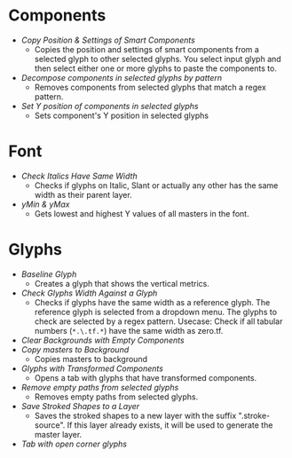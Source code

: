 
 # Components 
- *Copy Position & Settings of Smart Components*
  - Copies the position and settings of smart components from a selected glyph to other selected glyphs. You select input glyph and then select either one or more glyphs to paste the components to.
- *Decompose components in selected glyphs by pattern*
  - Removes components from selected glyphs that match a regex pattern.
- *Set Y position of components in selected glyphs*
  - Sets component's Y position in selected glyphs

 # Font 
- *Check Italics Have Same Width*
  - Checks if glyphs on Italic, Slant or actually any other has the same width as their parent layer.
- *yMin & yMax*
  - Gets lowest and highest Y values of all masters in the font.

 # Glyphs 
- *Baseline Glyph*
  - Creates a glyph that shows the vertical metrics.
- *Check Glyphs Width Against a Glyph*
  - Checks if glyphs have the same width as a reference glyph. The reference glyph is selected from a dropdown menu. The glyphs to check are selected by a regex pattern. Usecase: Check if all tabular numbers (`*.\.tf.*`) have the same width as zero.tf.
- *Clear Backgrounds with Empty Components*
- *Copy masters to Background*
  - Copies masters to background
- *Glyphs with Transformed Components*
  - Opens a tab with glyphs that have transformed components.
- *Remove empty paths from selected glyphs*
  - Removes empty paths from selected glyphs.
- *Save Stroked Shapes to a Layer*
  - Saves the stroked shapes to a new layer with the suffix ".stroke-source". If this layer already exists, it will be used to generate the master layer.
- *Tab with open corner glyphs*
